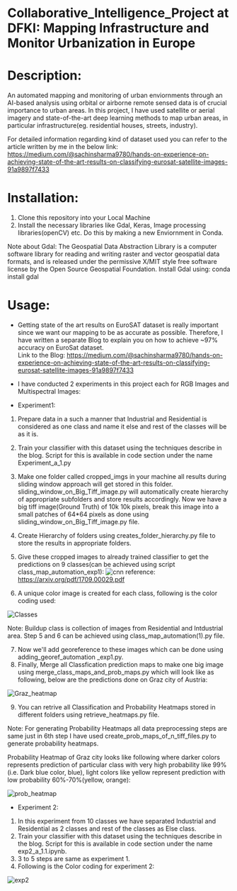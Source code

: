 # Collaborative_Intelligence_Project at DFKI: Mapping Infrastructure and Monitor Urbanization in Europe

# Description:
An automated mapping and monitoring of urban enviornments through an AI-based analysis using orbital or airborne remote sensed data is of crucial importance to urban areas. In this project, I have used satellite or aerial imagery and state-of-the-art deep learning methods to map urban areas, in particular infrastructure(eg. residential houses, streets, industry).

For detailed information regarding kind of dataset used you can refer to the article written by me in the below link: 
https://medium.com/@sachinsharma9780/hands-on-experience-on-achieving-state-of-the-art-results-on-classifying-eurosat-satellite-images-91a9897f7433

# Installation:
1) Clone this repository into your Local Machine
2) Install the necessary libraries like Gdal, Keras, Image processing libraries(openCV) etc. Do this by making a new Enviornment in Conda.

Note about Gdal: The Geospatial Data Abstraction Library is a computer software library for reading and writing raster and vector geospatial data formats, and is released under the permissive X/MIT style free software license by the Open Source Geospatial Foundation.
Install Gdal using: conda install gdal

# Usage:
* Getting state of the art results on EuroSAT dataset is really important since we want our mapping to be as accurate as possible. Therefore,  I have written a separate Blog to explain you on how to achieve ~97% accuracy on EuroSat dataset.  
Link to the Blog: https://medium.com/@sachinsharma9780/hands-on-experience-on-achieving-state-of-the-art-results-on-classifying-eurosat-satellite-images-91a9897f7433

* I have conducted 2 experiments in this project each for RGB Images and Multispectral Images:
 * Experiment1: 
 1. Prepare data in a such a manner that Industrial and Residential is considered as one class and name it else and rest of the classes will be as it is.
2. Train your classifier with this dataset using the techniques describe in the blog. Script for this is available in code section under the name Experiment_a_1.py 
3. Make one folder called cropped_imgs in your machine all results during sliding window approach will get stored in this folder. sliding_window_on_Big_Tiff_image.py will automatically create hierarchy of appropriate subfolders and store results accordingly. Now we have a big tiff image(Ground Truth) of 10k 10k pixels, break this image into a small patches of 64*64 pixels as done using sliding_window_on_Big_Tiff_image.py file. 
4. Create Hierarchy of folders using creates_folder_hierarchy.py file to store the results in appropriate folders.
5. Give these cropped images to already trained classifier to get the predictions on 9 classes(can be achieved using script class_map_automation_exp1):
![cnn](https://user-images.githubusercontent.com/40523048/53294039-921b2d00-37df-11e9-9fde-04bfc92acc8b.JPG)
reference: https://arxiv.org/pdf/1709.00029.pdf

6. A unique color image is created for each class, following is the color coding used:  

![Classes](https://user-images.githubusercontent.com/40523048/54064993-9c471d80-421a-11e9-9251-d80dc10dcebb.JPG)

Note: Buildup class is collection of images from Residential and Intdustrial area. Step 5 and 6 can be achieved using class_map_automation(1).py file.

7. Now we'll add georeference to these images which can be done using adding_georef_automation _exp1.py.
8. Finally, Merge all Classfication prediction maps to make one big image using merge_class_maps_and_prob_maps.py which will look like as following, below are the predictions done on Graz city of Austria: 

![Graz_heatmap](https://user-images.githubusercontent.com/40523048/54065158-b124b080-421c-11e9-96fd-1f4a9f8e1e3e.JPG)

9. You can retrive all Classification and Probability Heatmaps stored in different folders using retrieve_heatmaps.py file.

Note: For generating Probability Heatmaps all data preprocessing steps are same just in 6th step I have used create_prob_maps_of_n_tiff_files.py to generate probability heatmaps.

Probability Heatmap of Graz city looks like following where darker colors represents prediction of particular class with very high probability like 99%(i.e. Dark blue color, blue), light colors like yellow represent prediction with low probability 60%-70%(yellow, orange):

![prob_heatmap](https://user-images.githubusercontent.com/40523048/54076734-dc57e000-42ae-11e9-9292-57a7ca2202f8.JPG)

* Experiment 2:
1. In this experiment from 10 classes we have separated Industrial and Residential as 2 classes and rest of the classes as Else class.
2. Train your classifier with this dataset using the techniques describe in the blog. Script for this is available in code section under the name exp2_a_1.1.ipynb.
3. 3 to 5 steps are same as experiment 1.
6. Following is the Color coding for experiment 2:

![exp2](https://user-images.githubusercontent.com/40523048/55692055-9329a780-59a4-11e9-807e-c7b7652e6a60.JPG)



